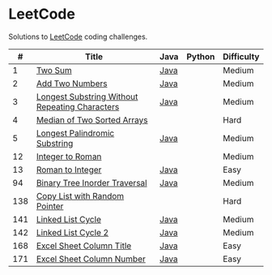 LeetCode
========

Solutions to [LeetCode](https://oj.leetcode.com/) coding challenges.

| #   | Title | Java | Python | Difficulty |
|-----|-------|------|--------|------------|
| 1   | [Two Sum](https://oj.leetcode.com/problems/two-sum/) |[Java](https://github.com/mirandaio/leetcode/blob/master/src/TwoSum/Solution.java) | | Medium |
| 2   | [Add Two Numbers](https://oj.leetcode.com/problems/add-two-numbers/) |[Java](https://github.com/mirandaio/leetcode/blob/master/src/AddTwoNumbers/Solution.java)| | Medium |
| 3   | [Longest Substring Without Repeating Characters](https://oj.leetcode.com/problems/longest-substring-without-repeating-characters/) |[Java](https://github.com/mirandaio/leetcode/blob/master/src/LongestRepeatingChars/Solution.java)| | Medium |
| 4   | [Median of Two Sorted Arrays](https://oj.leetcode.com/problems/median-of-two-sorted-arrays/) || | Hard |
| 5   | [Longest Palindromic Substring](https://oj.leetcode.com/problems/longest-palindromic-substring/) |[Java](https://github.com/mirandaio/leetcode/tree/master/src/LongestPalindromicSubstring)| | Medium |
| 12  | [Integer to Roman](https://oj.leetcode.com/problems/integer-to-roman/) | | | Medium |
| 13  | [Roman to Integer](https://oj.leetcode.com/problems/roman-to-integer/) |[Java](https://github.com/mirandaio/leetcode/blob/master/src/RomanToInteger/Solution.java)| | Easy |
| 94  | [Binary Tree Inorder Traversal](https://oj.leetcode.com/problems/binary-tree-inorder-traversal/) |[Java](https://github.com/mirandaio/leetcode/blob/master/src/BinaryTreeInorder/Solution.java)| | Medium |
| 138 | [Copy List with Random Pointer](https://oj.leetcode.com/problems/copy-list-with-random-pointer/) | | | Hard |
| 141 | [Linked List Cycle](https://oj.leetcode.com/problems/linked-list-cycle/) |[Java](https://github.com/mirandaio/leetcode/blob/master/src/LinkedListCycle/Solution.java)| | Medium |
| 142 | [Linked List Cycle 2](https://oj.leetcode.com/problems/linked-list-cycle-ii/)|[Java](https://github.com/mirandaio/leetcode/blob/master/src/LinkedListCycle2/Solution.java)| | Medium |
| 168 | [Excel Sheet Column Title](https://oj.leetcode.com/problems/excel-sheet-column-title/) |[Java](https://github.com/mirandaio/leetcode/blob/master/src/ExcelColumn/Solution.java) | | Easy |
| 171 | [Excel Sheet Column Number](https://oj.leetcode.com/problems/excel-sheet-column-number/) |[Java](https://github.com/mirandaio/leetcode/blob/master/src/ExcelColumnNumber/Solution.java)| | Easy |

